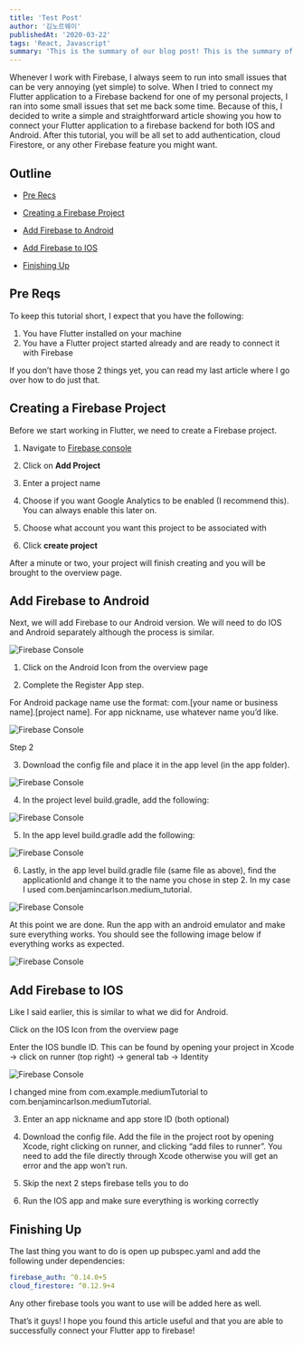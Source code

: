 ```yaml
---
title: 'Test Post'
author: '김노르웨이'
publishedAt: '2020-03-22'
tags: 'React, Javascript'
summary: 'This is the summary of our blog post! This is the summary of our blog post! This is the summary of our blog post!'
---
```


Whenever I work with Firebase, I always seem to run into small issues that can be very annoying (yet simple) to solve.
 When I tried to connect my Flutter application to a Firebase backend for one of my personal projects, I ran into some small issues that set me back some time. Because of this, I decided to write a simple and straightforward article showing you how to connect your Flutter application to a firebase backend for both IOS and Android. After this tutorial, you will be all set to add authentication, cloud Firestore, or any other Firebase feature you might want.

## Outline

- [Pre Recs](#pre-reqs)

- [Creating a Firebase Project](#creating-a-firebase-project)

- [Add Firebase to Android](#add-firebase-to-android)

- [Add Firebase to IOS](#add-firebase-to-ios)

- [Finishing Up](#finishing-up)

## Pre Reqs

To keep this tutorial short, I expect that you have the following:

1. You have Flutter installed on your machine
2. You have a Flutter project started already and are ready to connect it with Firebase

If you don’t have those 2 things yet, you can read my last article where I go over how to do just that.

## Creating a Firebase Project

Before we start working in Flutter, we need to create a Firebase project.

1. Navigate to [Firebase console](https://console.firebase.google.com/)

2. Click on **Add Project**

3. Enter a project name

4. Choose if you want Google Analytics to be enabled (I recommend this). You can always enable this later on.

5. Choose what account you want this project to be associated with

6. Click **create project**

After a minute or two, your project will finish creating and you will be brought to the overview page.

## Add Firebase to Android

Next, we will add Firebase to our Android version. We will need to do IOS and Android separately although the process is similar.

![Firebase Console](/images/connect-flutter-to-firebase/console.png)

1. Click on the Android Icon from the overview page

2. Complete the Register App step.

For Android package name use the format: com.[your name or business name].[project name]. For app nickname, use whatever name you’d like.

![Firebase Console](/images/connect-flutter-to-firebase/add.png)

Step 2

3. Download the config file and place it in the app level (in the app folder).

![Firebase Console](/images/connect-flutter-to-firebase/app-level.png)

4. In the project level build.gradle, add the following:

![Firebase Console](/images/connect-flutter-to-firebase/build.gradle.png)

5. In the app level build.gradle add the following:

![Firebase Console](/images/connect-flutter-to-firebase/app-level-build.gradle.png)

6. Lastly, in the app level build.gradle file (same file as above), find the applicationId and change it to the name you chose in step 2. In my case I used com.benjamincarlson.medium_tutorial.

![Firebase Console](/images/connect-flutter-to-firebase/name.png)

At this point we are done. Run the app with an android emulator and make sure everything works. You should see the following image below if everything works as expected.

![Firebase Console](/images/connect-flutter-to-firebase/working-android.png)

## Add Firebase to IOS

Like I said earlier, this is similar to what we did for Android.

Click on the IOS Icon from the overview page

Enter the IOS bundle ID. This can be found by opening your project in Xcode -> click on runner (top right) -> general tab -> Identity

![Firebase Console](/images/connect-flutter-to-firebase/bundle-id.png)

I changed mine from com.example.mediumTutorial to com.benjamincarlson.mediumTutorial.

3. Enter an app nickname and app store ID (both optional)

4. Download the config file. Add the file in the project root by opening Xcode, right clicking on runner, and clicking “add files to runner”. You need to add the file directly through Xcode otherwise you will get an error and the app won’t run.

5. Skip the next 2 steps firebase tells you to do

6. Run the IOS app and make sure everything is working correctly

## Finishing Up

The last thing you want to do is open up pubspec.yaml and add the following under dependencies:

```dart:pubspec.yaml
firebase_auth: ^0.14.0+5
cloud_firestore: ^0.12.9+4
```

Any other firebase tools you want to use will be added here as well.

That’s it guys! I hope you found this article useful and that you are able to successfully connect your Flutter app to firebase!
